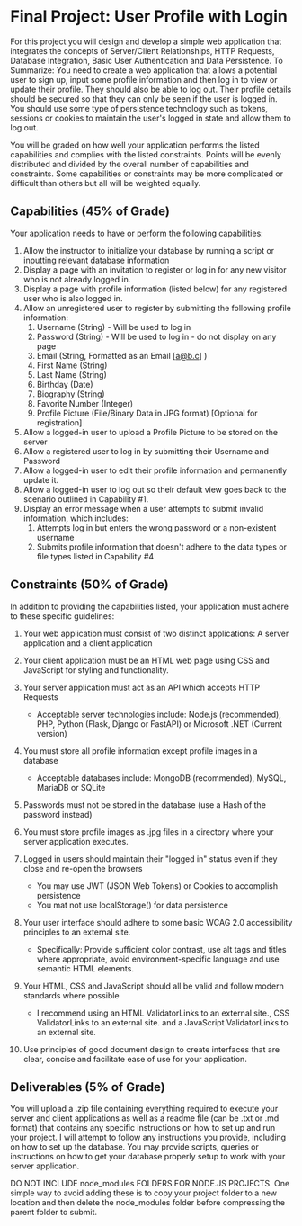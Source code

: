 # Final Project: User Profile with Login

For this project you will design and develop a simple web application that integrates the concepts of Server/Client Relationships, HTTP Requests, Database Integration, Basic User Authentication and Data Persistence. To Summarize: You need to create a web application that allows a potential user to sign up, input some profile information and then log in to view or update their profile. They should also be able to log out. Their profile details should be secured so that they can only be seen if the user is logged in. You should use some type of persistence technology such as tokens, sessions or cookies to maintain the user's logged in state and allow them to log out.

You will be graded on how well your application performs the listed capabilities and complies with the listed constraints. Points will be evenly distributed and divided by the overall number of capabilities and constraints. Some capabilities or constraints may be more complicated or difficult than others but all will be weighted equally.

## Capabilities (45% of Grade)

Your application needs to have or perform the following capabilities:

1. Allow the instructor to initialize your database by running a script or inputting relevant database information
2. Display a page with an invitation to register or log in for any new visitor who is not already logged in.
3. Display a page with profile information (listed below) for any registered user who is also logged in.
4. Allow an unregistered user to register by submitting the following profile information:
   1. Username (String) - Will be used to log in
   2. Password (String) - Will be used to log in - do not display on any page
   3. Email (String, Formatted as an Email [a@b.c] )
   4. First Name (String)
   5. Last Name (String)
   6. Birthday (Date)
   7. Biography (String)
   8. Favorite Number (Integer)
   9. Profile Picture (File/Binary Data in JPG format) [Optional for registration]
5. Allow a logged-in user to upload a Profile Picture to be stored on the server
6. Allow a registered user to log in by submitting their Username and Password
7. Allow a logged-in user to edit their profile information and permanently update it.
8. Allow a logged-in user to log out so their default view goes back to the scenario outlined in Capability #1.
9. Display an error message when a user attempts to submit invalid information, which includes:
   1. Attempts log in but enters the wrong password or a non-existent username
   2. Submits profile information that doesn't adhere to the data types or file types listed in Capability #4

## Constraints (50% of Grade)

In addition to providing the capabilities listed, your application must adhere to these specific guidelines:

1. Your web application must consist of two distinct applications: A server application and a client application
2. Your client application must be an HTML web page using CSS and JavaScript for styling and functionality.
3. Your server application must act as an API which accepts HTTP Requests

   - Acceptable server technologies include: Node.js (recommended), PHP, Python (Flask, Django or FastAPI) or Microsoft .NET (Current version)

4. You must store all profile information except profile images in a database

   - Acceptable databases include: MongoDB (recommended), MySQL, MariaDB or SQLite

5. Passwords must not be stored in the database (use a Hash of the password instead)
6. You must store profile images as .jpg files in a directory where your server application executes.
7. Logged in users should maintain their "logged in" status even if they close and re-open the browsers

   - You may use JWT (JSON Web Tokens) or Cookies to accomplish persistence
   - You mat not use localStorage() for data persistence

8. Your user interface should adhere to some basic WCAG 2.0 accessibility principles to an external site.

   - Specifically: Provide sufficient color contrast, use alt tags and titles where appropriate, avoid environment-specific language and use semantic HTML elements.

9. Your HTML, CSS and JavaScript should all be valid and follow modern standards where possible

   - I recommend using an HTML ValidatorLinks to an external site., CSS ValidatorLinks to an external site. and a JavaScript ValidatorLinks to an external site.

10. Use principles of good document design to create interfaces that are clear, concise and facilitate ease of use for your application.

## Deliverables (5% of Grade)

You will upload a .zip file containing everything required to execute your server and client applications as well as a readme file (can be .txt or .md format) that contains any specific instructions on how to set up and run your project. I will attempt to follow any instructions you provide, including on how to set up the database. You may provide scripts, queries or instructions on how to get your database properly setup to work with your server application.

DO NOT INCLUDE node_modules FOLDERS FOR NODE.JS PROJECTS. One simple way to avoid adding these is to copy your project folder to a new location and then delete the node_modules folder before compressing the parent folder to submit.
